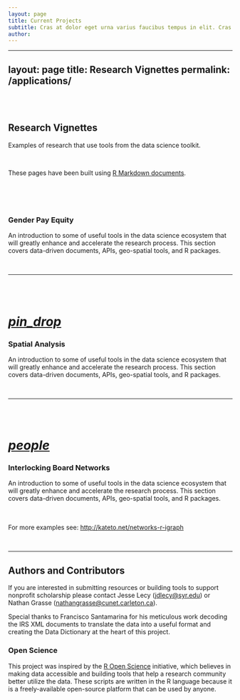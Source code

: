 ```yaml
---
layout: page
title: Current Projects
subtitle: Cras at dolor eget urna varius faucibus tempus in elit. Cras a dui imperdiet, tempus metus quis, pharetra turpis.
author:
---
```




---
layout: page
title: Research Vignettes
permalink: /applications/
---

<br>
<br>


<h2 class="center orange-text">Research Vignettes</h2>

<p class="center light">Examples of research that use tools from the data science toolkit.</p> 

<br>

<p class="center light">These pages have been built using <a href="http://rmarkdown.rstudio.com/">R Markdown documents</a>.</p>


<br>
<br>







 <div class="icon-block">
   <a href="https://lecy.github.io/arnova-2017-workshop/workshop/coding_gender.html">
   <h1 class="center  orange-text"><span data-uk-icon="icon: database; ratio: 1" class=""></span></h1></a>
   <h3 class="center">Gender Pay Equity</h3>

<div class="col l3 s12"></div>
<div class="col l6 s12">
   <p class="center light">An introduction to some of useful tools in the data science ecosystem that will greatly enhance and accelerate the research process. This section covers data-driven documents, APIs, geo-spatial tools, and R packages.</p>
</div>
</div>

<br> 

------------------------------------------------------------------   
 






<br>
<br>



<div class="icon-block">
  
   <a href="https://lecy.github.io/arnova-2017-workshop/workshop/spatial_example.html">
   <h1 class="center orange-text"><i class="large material-icons">pin_drop</i></h1></a>
   <h3 class="center">Spatial Analysis</h3>
   <div class="col s12 m6"><p class="center light">An introduction to some of useful tools in the data science ecosystem that will greatly enhance and accelerate the research process. This section covers data-driven documents, APIs, geo-spatial tools, and R packages.</p></div>

</div>

<br> 

-----------------------------------------   




<br>
<br>




<div class="icon-block">
  <div class="col s12 m4">
   <a href="https://lecy.github.io/arnova-2017-workshop/workshop/board_networks.html">
   <h1 class="center orange-text"><i class="large material-icons">people</i></h1></a>
   <h3 class="center">Interlocking Board Networks</h3>

   <p class="center light">An introduction to some of useful tools in the data science ecosystem that will greatly enhance and accelerate the research process. This section covers data-driven documents, APIs, geo-spatial tools, and R packages.
   
   <br><br>For more examples see:  http://kateto.net/networks-r-igraph </p>
</div>
</div>



<br>

------------------------------------------------------------------ 



## Authors and Contributors

If you are interested in submitting resources or building tools to support nonprofit scholarship please contact Jesse Lecy (jdlecy@syr.edu) or Nathan Grasse (nathangrasse@cunet.carleton.ca).

Special thanks to Francisco Santamarina for his meticulous work decoding the IRS XML documents to translate the data into a useful format and creating the Data Dictionary at the heart of this project.


### Open Science

This project was inspired by the [R Open Science](https://ropensci.org/) initiative, which believes in making data accessible and building tools that help a research community better utilize the data. These scripts are written in the R language because it is a freely-available open-source platform that can be used by anyone. 
